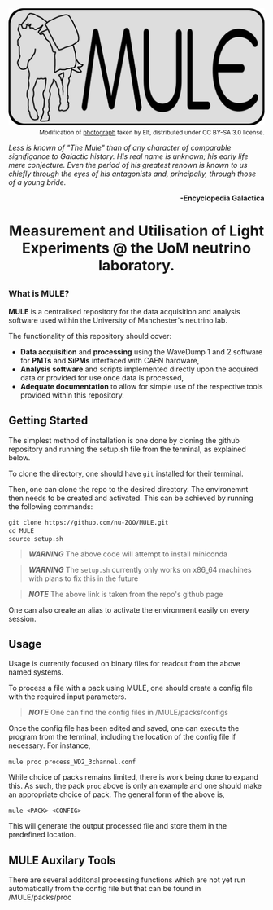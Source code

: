 <a href="https://github.com/jwaiton/MULE">
    <img src="assets/mulepngfull.png" alt="MULE" style="display: block; margin: 0;"/>
</a>
<p align="right" style="margin-top: 0;">
    <sub>Modification of <a href="https://commons.wikimedia.org/wiki/File:SupaiUSMailMules.jpg">photograph</a> taken by Elf, distributed under CC BY-SA 3.0 license.</sub>
</p>

_<p align="left">
Less is known of "The Mule" than of any character of comparable signifigance to Galactic history. His real name is unknown; his early life mere conjecture. Even the period of his greatest renown is known to us chiefly through the eyes of his antagonists and, principally, through those of a young bride. </p>_

**<p align="right"> -Encyclopedia Galactica </p>**

# <p align="center"> **M**easurement and **U**tilisation of **L**ight **E**xperiments @ the UoM neutrino laboratory. </p>

### What is MULE?

**MULE** is a centralised repository for the data acquisition and analysis software used within the University of Manchester's neutrino lab.

The functionality of this repository should cover:
- **Data acquisition** and **processing** using the WaveDump 1 and 2 software for **PMTs** and **SiPMs** interfaced with CAEN hardware,
- **Analysis software** and scripts implemented directly upon the acquired data or provided for use once data is processed,
- **Adequate documentation** to allow for simple use of the respective tools provided within this repository.

## Getting Started

The simplest method of installation is one done by cloning the github repository and running the setup.sh file from the terminal, as explained below.

To clone the directory, one should have `git` installed for their terminal.

Then, one can clone the repo to the desired directory. The environemnt then needs to be created and activated. This can be achieved by running the following commands:
```
git clone https://github.com/nu-ZOO/MULE.git
cd MULE
source setup.sh
```
> **_WARNING_** The above code will attempt to install miniconda

> **_WARNING_** The `setup.sh` currently only works on x86_64 machines with plans to fix this in the future

> **_NOTE_** The above link is taken from the repo's github page

One can also create an alias to activate the environment easily on every session.

## Usage

Usage is currently focused on binary files for readout from the above named systems.

To process a file with a pack using MULE, one should create a config file with the required input parameters.

> **_NOTE_** One can find the config files in /MULE/packs/configs

Once the config file has been edited and saved, one can execute the program from the terminal, including the location of the config file if necessary. For instance,

`mule proc process_WD2_3channel.conf`

While choice of packs remains limited, there is work being done to expand this. As such, the pack `proc` above is only an example and one should make an appropriate choice of pack. The general form of the above is,

`mule <PACK> <CONFIG>`

This will generate the output processed file and store them in the predefined location.

## MULE Auxilary Tools

There are several additonal processing functions which are not yet run automatically from the config file but that can be found in /MULE/packs/proc